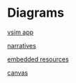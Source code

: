 # Diagrams

[vsim app](https://drive.google.com/file/d/0Bx-XORmZi-7jVUNyVktCSW5fTkU/view?usp=sharing)

[narratives](https://drive.google.com/file/d/1Q4cHSZrmGhlhzQIFOcnGJTg0pL49gBkH/view?usp=sharing)

[embedded resources](https://drive.google.com/file/d/1Xp8H5fiNRlCFlpdBbqbmOZdcxKpqly4w/view?usp=sharing)

[canvas](https://drive.google.com/file/d/1g5Rr720rCyHToxGFe9p_99YP1o-jjLra/view?usp=sharing)
